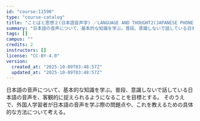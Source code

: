 ```yaml
---
id: "course:11590"
type: "course-catalog"
title: "ことばと思想２(日本語音声学) ／LANGUAGE AND THOUGHT2(JAPANESE PHONETICS)"
summary: "日本語の音声について、基本的な知識を学ぶ。普段、意識しないで話している日本語の音声を、客観的に捉えられるようになることを目標とする。 そのうえで、外国人学習者が日本語の音声を学ぶ際の問題点や、これを教えるための具体的な方法について考える。"
tags: []
campus: ""
credits: 2
instructors: []
license: "CC-BY-4.0"
version:
  created_at: "2025-10-09T03:48:57Z"
  updated_at: "2025-10-09T03:48:57Z"
---
```

日本語の音声について、基本的な知識を学ぶ。普段、意識しないで話している日本語の音声を、客観的に捉えられるようになることを目標とする。 そのうえで、外国人学習者が日本語の音声を学ぶ際の問題点や、これを教えるための具体的な方法について考える。
